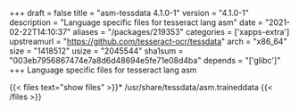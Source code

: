 +++
draft = false
title = "asm-tessdata 4.1.0-1"
version = "4.1.0-1"
description = "Language specific files for tesseract lang asm"
date = "2021-02-22T14:10:37"
aliases = "/packages/219353"
categories = ['xapps-extra']
upstreamurl = "https://github.com/tesseract-ocr/tessdata"
arch = "x86_64"
size = "1418512"
usize = "2045544"
sha1sum = "003eb7956867474e7a8d6d48694e5fe71e08d4ba"
depends = "['glibc']"
+++
Language specific files for tesseract lang asm

{{< files text="show files" >}}* /usr/share/tessdata/asm.traineddata
{{< /files >}}